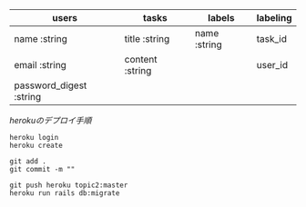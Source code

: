 | users | tasks | labels | labeling |
| --- | --- | --- | --- |
| name :string | title :string | name :string | task_id |
| email :string | content :string |  | user_id |
| password_digest :string |  |  |


*herokuのデプロイ手順*

```
heroku login
heroku create

git add .
git commit -m ""

git push heroku topic2:master
heroku run rails db:migrate
```